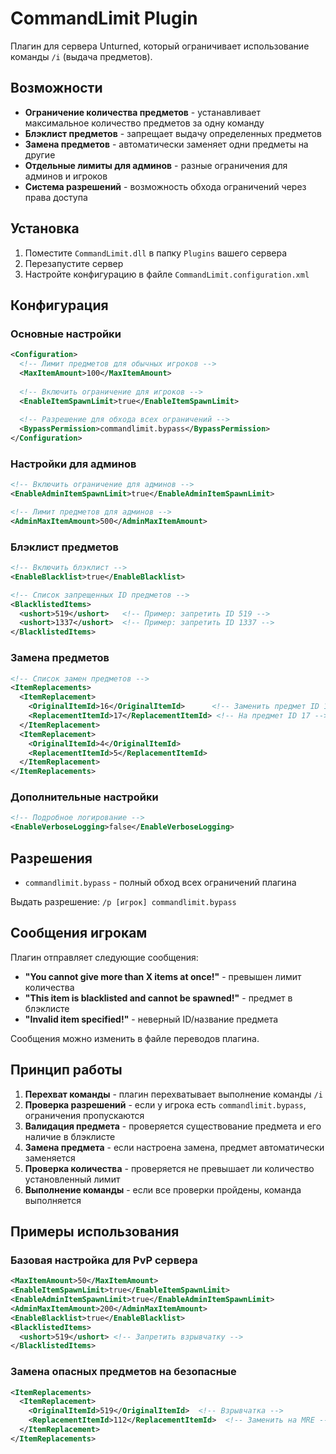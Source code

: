 # CommandLimit Plugin

Плагин для сервера Unturned, который ограничивает использование команды `/i` (выдача предметов).

## Возможности

- **Ограничение количества предметов** - устанавливает максимальное количество предметов за одну команду
- **Блэклист предметов** - запрещает выдачу определенных предметов
- **Замена предметов** - автоматически заменяет одни предметы на другие
- **Отдельные лимиты для админов** - разные ограничения для админов и игроков
- **Система разрешений** - возможность обхода ограничений через права доступа

## Установка

1. Поместите `CommandLimit.dll` в папку `Plugins` вашего сервера
2. Перезапустите сервер
3. Настройте конфигурацию в файле `CommandLimit.configuration.xml`

## Конфигурация

### Основные настройки

```xml
<Configuration>
  <!-- Лимит предметов для обычных игроков -->
  <MaxItemAmount>100</MaxItemAmount>
  
  <!-- Включить ограничение для игроков -->
  <EnableItemSpawnLimit>true</EnableItemSpawnLimit>
  
  <!-- Разрешение для обхода всех ограничений -->
  <BypassPermission>commandlimit.bypass</BypassPermission>
</Configuration>
```

### Настройки для админов

```xml
<!-- Включить ограничение для админов -->
<EnableAdminItemSpawnLimit>true</EnableAdminItemSpawnLimit>

<!-- Лимит предметов для админов -->
<AdminMaxItemAmount>500</AdminMaxItemAmount>
```

### Блэклист предметов

```xml
<!-- Включить блэклист -->
<EnableBlacklist>true</EnableBlacklist>

<!-- Список запрещенных ID предметов -->
<BlacklistedItems>
  <ushort>519</ushort>   <!-- Пример: запретить ID 519 -->
  <ushort>1337</ushort>  <!-- Пример: запретить ID 1337 -->
</BlacklistedItems>
```

### Замена предметов

```xml
<!-- Список замен предметов -->
<ItemReplacements>
  <ItemReplacement>
    <OriginalItemId>16</OriginalItemId>      <!-- Заменить предмет ID 16 -->
    <ReplacementItemId>17</ReplacementItemId> <!-- На предмет ID 17 -->
  </ItemReplacement>
  <ItemReplacement>
    <OriginalItemId>4</OriginalItemId>
    <ReplacementItemId>5</ReplacementItemId>
  </ItemReplacement>
</ItemReplacements>
```

### Дополнительные настройки

```xml
<!-- Подробное логирование -->
<EnableVerboseLogging>false</EnableVerboseLogging>
```

## Разрешения

- `commandlimit.bypass` - полный обход всех ограничений плагина

Выдать разрешение: `/p [игрок] commandlimit.bypass`

## Сообщения игрокам

Плагин отправляет следующие сообщения:

- **"You cannot give more than X items at once!"** - превышен лимит количества
- **"This item is blacklisted and cannot be spawned!"** - предмет в блэклисте
- **"Invalid item specified!"** - неверный ID/название предмета

Сообщения можно изменить в файле переводов плагина.

## Принцип работы

1. **Перехват команды** - плагин перехватывает выполнение команды `/i`
2. **Проверка разрешений** - если у игрока есть `commandlimit.bypass`, ограничения пропускаются
3. **Валидация предмета** - проверяется существование предмета и его наличие в блэклисте
4. **Замена предмета** - если настроена замена, предмет автоматически заменяется
5. **Проверка количества** - проверяется не превышает ли количество установленный лимит
6. **Выполнение команды** - если все проверки пройдены, команда выполняется

## Примеры использования

### Базовая настройка для PvP сервера
```xml
<MaxItemAmount>50</MaxItemAmount>
<EnableItemSpawnLimit>true</EnableItemSpawnLimit>
<EnableAdminItemSpawnLimit>true</EnableAdminItemSpawnLimit>
<AdminMaxItemAmount>200</AdminMaxItemAmount>
<EnableBlacklist>true</EnableBlacklist>
<BlacklistedItems>
  <ushort>519</ushort> <!-- Запретить взрывчатку -->
</BlacklistedItems>
```

### Замена опасных предметов на безопасные
```xml
<ItemReplacements>
  <ItemReplacement>
    <OriginalItemId>519</OriginalItemId>  <!-- Взрывчатка -->
    <ReplacementItemId>112</ReplacementItemId>  <!-- Заменить на MRE -->
  </ItemReplacement>
</ItemReplacements>
```
